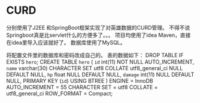 # CURD

分别使用了J2EE 和SpringBoot框架实现了对英雄数据的CURD管理。
不得不说Springboot真是比servlet什么的方便多了。。。
项目均使用了idea Maven，直接在idea里导入应该就好了。
数据库使用了MySQL。

将配置文件里的数据库和密码改成自己的。
表的数据如下：
DROP TABLE IF EXISTS `hero`;
CREATE TABLE `hero`  (
  `id` int(11) NOT NULL AUTO_INCREMENT,
  `name` varchar(30) CHARACTER SET utf8 COLLATE utf8_general_ci NULL DEFAULT NULL,
  `hp` float NULL DEFAULT NULL,
  `damage` int(11) NULL DEFAULT NULL,
  PRIMARY KEY (`id`) USING BTREE
) ENGINE = InnoDB AUTO_INCREMENT = 55 CHARACTER SET = utf8 COLLATE = utf8_general_ci ROW_FORMAT = Compact;
